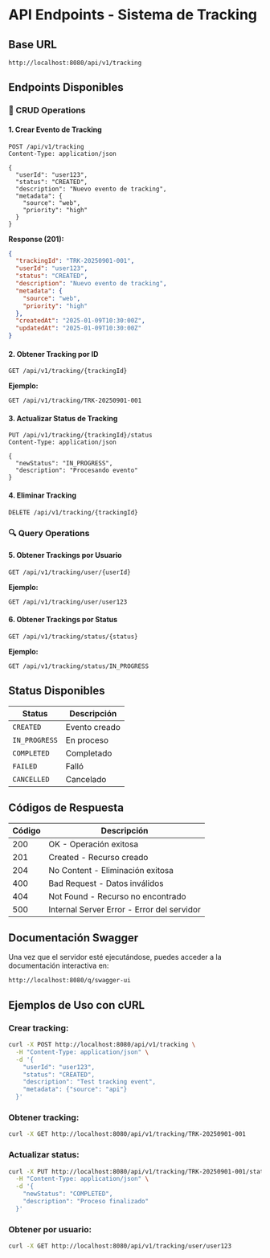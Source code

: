 # API Endpoints - Sistema de Tracking

## Base URL
```
http://localhost:8080/api/v1/tracking
```

## Endpoints Disponibles

### 📝 CRUD Operations

#### 1. Crear Evento de Tracking
```http
POST /api/v1/tracking
Content-Type: application/json

{
  "userId": "user123",
  "status": "CREATED",
  "description": "Nuevo evento de tracking",
  "metadata": {
    "source": "web",
    "priority": "high"
  }
}
```

**Response (201):**
```json
{
  "trackingId": "TRK-20250901-001",
  "userId": "user123",
  "status": "CREATED",
  "description": "Nuevo evento de tracking",
  "metadata": {
    "source": "web",
    "priority": "high"
  },
  "createdAt": "2025-01-09T10:30:00Z",
  "updatedAt": "2025-01-09T10:30:00Z"
}
```

#### 2. Obtener Tracking por ID
```http
GET /api/v1/tracking/{trackingId}
```

**Ejemplo:**
```http
GET /api/v1/tracking/TRK-20250901-001
```

#### 3. Actualizar Status de Tracking
```http
PUT /api/v1/tracking/{trackingId}/status
Content-Type: application/json

{
  "newStatus": "IN_PROGRESS",
  "description": "Procesando evento"
}
```

#### 4. Eliminar Tracking
```http
DELETE /api/v1/tracking/{trackingId}
```

### 🔍 Query Operations

#### 5. Obtener Trackings por Usuario
```http
GET /api/v1/tracking/user/{userId}
```

**Ejemplo:**
```http
GET /api/v1/tracking/user/user123
```

#### 6. Obtener Trackings por Status
```http
GET /api/v1/tracking/status/{status}
```

**Ejemplo:**
```http
GET /api/v1/tracking/status/IN_PROGRESS
```

## Status Disponibles

| Status | Descripción |
|--------|-------------|
| `CREATED` | Evento creado |
| `IN_PROGRESS` | En proceso |
| `COMPLETED` | Completado |
| `FAILED` | Falló |
| `CANCELLED` | Cancelado |

## Códigos de Respuesta

| Código | Descripción |
|--------|-------------|
| 200 | OK - Operación exitosa |
| 201 | Created - Recurso creado |
| 204 | No Content - Eliminación exitosa |
| 400 | Bad Request - Datos inválidos |
| 404 | Not Found - Recurso no encontrado |
| 500 | Internal Server Error - Error del servidor |

## Documentación Swagger

Una vez que el servidor esté ejecutándose, puedes acceder a la documentación interactiva en:

```
http://localhost:8080/q/swagger-ui
```

## Ejemplos de Uso con cURL

### Crear tracking:
```bash
curl -X POST http://localhost:8080/api/v1/tracking \
  -H "Content-Type: application/json" \
  -d '{
    "userId": "user123",
    "status": "CREATED",
    "description": "Test tracking event",
    "metadata": {"source": "api"}
  }'
```

### Obtener tracking:
```bash
curl -X GET http://localhost:8080/api/v1/tracking/TRK-20250901-001
```

### Actualizar status:
```bash
curl -X PUT http://localhost:8080/api/v1/tracking/TRK-20250901-001/status \
  -H "Content-Type: application/json" \
  -d '{
    "newStatus": "COMPLETED",
    "description": "Proceso finalizado"
  }'
```

### Obtener por usuario:
```bash
curl -X GET http://localhost:8080/api/v1/tracking/user/user123
```